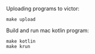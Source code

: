 Uploading programs to victor:

	make upload

Build and run mac kotlin program:

	make kotlin
	make krun

